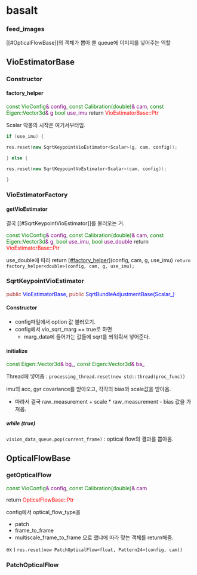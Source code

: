 # basalt
### feed_images
[[#OpticalFlowBase]]의 객체가 뽑아 쓸 queue에 이미지를 넣어주는 역할

## VioEstimatorBase

### Constructor

#### factory_helper
<span style="color:green">const VioConfig<span style="color: purple">& config</span>, const Calibration(double)<span style="color: purple">& cam</span>, const Eigen::Vector3d<span style="color: purple">& g</span> bool<span style="color: purple"> use_imu</span></span>
return <span style="color: red"> VioEstimatorBase::Ptr </span>

Scalar 악몽의 시작은 여기서부터임.
```C++
if (use_imu) {

res.reset(new SqrtKeypointVioEstimator<Scalar>(g, cam, config));

} else {

res.reset(new SqrtKeypointVoEstimator<Scalar>(cam, config));

}
```
### VioEstimatorFactory
#### getVioEstimator
결국 [[#SqrtKeypointVioEstimator]]를 불러오는 거.

<span style="color: green">const VioConfig<span style="color: purple">& config</span>, const Calibration(double)<span style="color: purple">& cam</span>, const Eigen::Vector3d<span style="color: purple">& g</span>, bool<span style="color: purple"> use_imu</span>, bool<span style="color: purple"> use_double</span> </span>
return <span style="color: red"> VioEstimatorBase::Ptr </span>

use_double에 따라 
return [[#factory_helper]](float)(config, cam, g, use_imu)
`return factory_helper<double>(config, cam, g, use_imu);`

### SqrtKeypointVioEstimator 
<span style="color: brown">public <span style="color: blue">VioEstimatorBase, </span>public <span style="color: blue">SqrtBundleAdjustmentBase(Scalar_)</span></span>

#### Constructor
- config파일에서 option 값 불러오기.
- config에서 vio_sqrt_marg == true로 하면
	- marg_data에 들어가는 값들에 sqrt를 씌워줘서 넣어준다.

#### initialize
<span style="color:green">const Eigen::Vector3d<span style="color:purple">& bg_</span>, const Eigen::Vector3d<span style="color:purple">& ba_</span></span>

Thread에 넣어줌 : `processing_thread.reset(new std::thread(proc_func))`

imu의 acc, gyr covariance를 받아오고, 각각의 bias와 scale값을 받아옴.
- 따라서 결국 raw_measurement + scale * raw_measurement - bias 값을 가져옴.
##### while (true)
`vision_data_queue.pop(current_frame)` : optical flow의 결과를 뽑아옴.



## OpticalFlowBase
### getOpticalFlow
<span style="color: green">const VioConfig<span style="color: purple">& config</span>, const Calibration(double)<span style="color: purple">& cam</span></span>

return <span style="color:red">OpticalFlowBase::Ptr</span>

config에서 optical_flow_type을 
- patch
- frame_to_frame
- multiscale_frame_to_frame
으로 했냐에 따라  맞는 객체를 return해줌.

ex ) `res.reset(new PatchOpticalFlow<float, Pattern24>(config, cam))`

### PatchOpticalFlow





